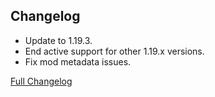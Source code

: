 ## Changelog

- Update to 1.19.3.
- End active support for other 1.19.x versions.
- Fix mod metadata issues.

[Full Changelog](https://github.com/JamCoreModding/Reaping/compare/2.2.0...2.2.1)
